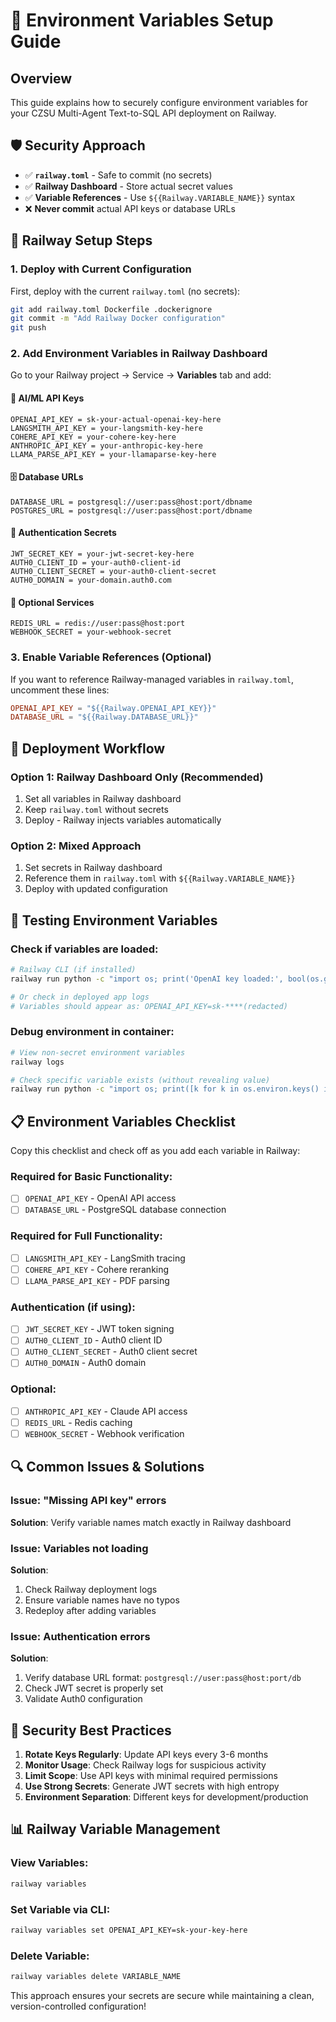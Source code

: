 # 🔐 Environment Variables Setup Guide

## Overview

This guide explains how to securely configure environment variables for your CZSU Multi-Agent Text-to-SQL API deployment on Railway.

## 🛡️ Security Approach

- ✅ **`railway.toml`** - Safe to commit (no secrets)
- ✅ **Railway Dashboard** - Store actual secret values
- ✅ **Variable References** - Use `${{Railway.VARIABLE_NAME}}` syntax
- ❌ **Never commit** actual API keys or database URLs

## 🚀 Railway Setup Steps

### 1. Deploy with Current Configuration
First, deploy with the current `railway.toml` (no secrets):
```bash
git add railway.toml Dockerfile .dockerignore
git commit -m "Add Railway Docker configuration"
git push
```

### 2. Add Environment Variables in Railway Dashboard

Go to your Railway project → Service → **Variables** tab and add:

#### 🤖 AI/ML API Keys
```
OPENAI_API_KEY = sk-your-actual-openai-key-here
LANGSMITH_API_KEY = your-langsmith-key-here
COHERE_API_KEY = your-cohere-key-here
ANTHROPIC_API_KEY = your-anthropic-key-here
LLAMA_PARSE_API_KEY = your-llamaparse-key-here
```

#### 🗄️ Database URLs
```
DATABASE_URL = postgresql://user:pass@host:port/dbname
POSTGRES_URL = postgresql://user:pass@host:port/dbname
```

#### 🔑 Authentication Secrets
```
JWT_SECRET_KEY = your-jwt-secret-key-here
AUTH0_CLIENT_ID = your-auth0-client-id
AUTH0_CLIENT_SECRET = your-auth0-client-secret
AUTH0_DOMAIN = your-domain.auth0.com
```

#### 🔧 Optional Services
```
REDIS_URL = redis://user:pass@host:port
WEBHOOK_SECRET = your-webhook-secret
```

### 3. Enable Variable References (Optional)
If you want to reference Railway-managed variables in `railway.toml`, uncomment these lines:
```toml
OPENAI_API_KEY = "${{Railway.OPENAI_API_KEY}}"
DATABASE_URL = "${{Railway.DATABASE_URL}}"
```

## 🔄 Deployment Workflow

### Option 1: Railway Dashboard Only (Recommended)
1. Set all variables in Railway dashboard
2. Keep `railway.toml` without secrets
3. Deploy - Railway injects variables automatically

### Option 2: Mixed Approach
1. Set secrets in Railway dashboard
2. Reference them in `railway.toml` with `${{Railway.VARIABLE_NAME}}`
3. Deploy with updated configuration

## 🧪 Testing Environment Variables

### Check if variables are loaded:
```bash
# Railway CLI (if installed)
railway run python -c "import os; print('OpenAI key loaded:', bool(os.getenv('OPENAI_API_KEY')))"

# Or check in deployed app logs
# Variables should appear as: OPENAI_API_KEY=sk-****(redacted)
```

### Debug environment in container:
```bash
# View non-secret environment variables
railway logs

# Check specific variable exists (without revealing value)
railway run python -c "import os; print([k for k in os.environ.keys() if 'OPENAI' in k])"
```

## 📋 Environment Variables Checklist

Copy this checklist and check off as you add each variable in Railway:

### Required for Basic Functionality:
- [ ] `OPENAI_API_KEY` - OpenAI API access
- [ ] `DATABASE_URL` - PostgreSQL database connection

### Required for Full Functionality:
- [ ] `LANGSMITH_API_KEY` - LangSmith tracing
- [ ] `COHERE_API_KEY` - Cohere reranking
- [ ] `LLAMA_PARSE_API_KEY` - PDF parsing

### Authentication (if using):
- [ ] `JWT_SECRET_KEY` - JWT token signing
- [ ] `AUTH0_CLIENT_ID` - Auth0 client ID
- [ ] `AUTH0_CLIENT_SECRET` - Auth0 client secret
- [ ] `AUTH0_DOMAIN` - Auth0 domain

### Optional:
- [ ] `ANTHROPIC_API_KEY` - Claude API access
- [ ] `REDIS_URL` - Redis caching
- [ ] `WEBHOOK_SECRET` - Webhook verification

## 🔍 Common Issues & Solutions

### Issue: "Missing API key" errors
**Solution**: Verify variable names match exactly in Railway dashboard

### Issue: Variables not loading
**Solution**: 
1. Check Railway deployment logs
2. Ensure variable names have no typos
3. Redeploy after adding variables

### Issue: Authentication errors
**Solution**: 
1. Verify database URL format: `postgresql://user:pass@host:port/db`
2. Check JWT secret is properly set
3. Validate Auth0 configuration

## 🔐 Security Best Practices

1. **Rotate Keys Regularly**: Update API keys every 3-6 months
2. **Monitor Usage**: Check Railway logs for suspicious activity
3. **Limit Scope**: Use API keys with minimal required permissions
4. **Use Strong Secrets**: Generate JWT secrets with high entropy
5. **Environment Separation**: Different keys for development/production

## 📊 Railway Variable Management

### View Variables:
```bash
railway variables
```

### Set Variable via CLI:
```bash
railway variables set OPENAI_API_KEY=sk-your-key-here
```

### Delete Variable:
```bash
railway variables delete VARIABLE_NAME
```

This approach ensures your secrets are secure while maintaining a clean, version-controlled configuration!